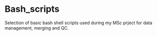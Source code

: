 # Bash_scripts
Selection of basic bash shell scripts used during my MSc prject for data management, merging and QC.
